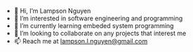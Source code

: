 - 👋 Hi, I’m Lampson Nguyen
- 👀 I’m interested in software engineering and programming
- 🌱 I’m currently learning embeded system programming
- 💞️ I’m looking to collaborate on any projects that interest me 
- 📫 Reach me at lampson.l.nguyen@gmail.com

<!---
lampsonnguyen/lampsonnguyen is a ✨ special ✨ repository because its `README.md` (this file) appears on your GitHub profile.
You can click the Preview link to take a look at your changes.
--->
